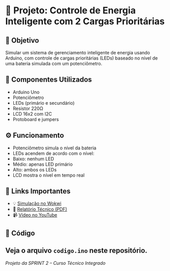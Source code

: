 # 🔋 Projeto: Controle de Energia Inteligente com 2 Cargas Prioritárias
## 🎯 Objetivo
Simular um sistema de gerenciamento inteligente de energia usando Arduino, com controle de cargas prioritárias (LEDs) baseado no nível de uma bateria simulada com um potenciômetro.
## 🧰 Componentes Utilizados
- Arduino Uno
- Potenciômetro
- LEDs (primário e secundário)
- Resistor 220Ω
- LCD 16x2 com I2C
- Protoboard e jumpers
## ⚙️ Funcionamento
- Potenciômetro simula o nível da bateria
- LEDs acendem de acordo com o nível:
 - Baixo: nenhum LED
 - Médio: apenas LED primário
 - Alto: ambos os LEDs
- LCD mostra o nível em tempo real
## 🔗 Links Importantes
- 💡 [Simulação no Wokwi](https://wokwi.com/projects/433395785548565505)
- 📄 [Relatório Técnico (PDF)](./Relatorio_SPRINT2.pdf)
- 📹 [Vídeo no YouTube](COLE_AQUI_O_LINK)
## 📁 Código
Veja o arquivo `codigo.ino` neste repositório.
---
*Projeto da SPRINT 2 – Curso Técnico Integrado*

